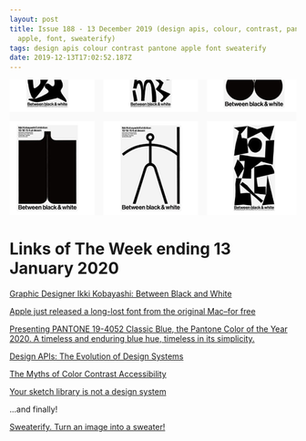 ```yaml
---
layout: post
title: Issue 188 - 13 December 2019 (design apis, colour, contrast, pantone,
  apple, font, sweaterify)
tags: design apis colour contrast pantone apple font sweaterify
date: 2019-12-13T17:02:52.187Z
---
```

![Graphic Designer Ikki Kobayashi](/assets/uploads/issue-188.png "Graphic Designer Ikki Kobayashi")

# Links of The Week ending 13 January 2020

<a href="https://www.instagram.com/kobayashi.ikki/" title="Graphic Designer Ikki Kobayashi" alt="Graphic Designer Ikki Kobayashi" target="_blank">Graphic Designer Ikki Kobayashi: Between Black and White</a>

<a href="https://www.fastcompany.com/90359757/apple-just-released-a-long-lost-font-from-the-original-mac-for-free" title="Apple just released a long-lost font from the original Mac–for free" alt="Apple just released a long-lost font from the original Mac–for free" target="_blank">Apple just released a long-lost font from the original Mac–for free</a>

<a href="https://twitter.com/pantone/status/1202387789670735873" title="Presenting PANTONE 19-4052 Classic Blue, the Pantone Color of the Year 2020. A timeless and enduring blue hue, timeless in its simplicity." alt="Presenting PANTONE 19-4052 Classic Blue, the Pantone Color of the Year 2020. A timeless and enduring blue hue, timeless in its simplicity." target="_blank">Presenting PANTONE 19-4052 Classic Blue, the Pantone Color of the Year 2020. A timeless and enduring blue hue, timeless in its simplicity.</a>

<a href="https://matthewstrom.com/writing/design-apis/" title="Design APIs: The Evolution of Design Systems" alt="Design APIs: The Evolution of Design Systems" target="_blank">Design APIs: The Evolution of Design Systems</a>

<a href="https://uxmovement.com/buttons/the-myths-of-color-contrast-accessibility/" title="The Myths of Color Contrast Accessibility" alt="The Myths of Color Contrast Accessibility" target="_blank">The Myths of Color Contrast Accessibility</a>

<a href="https://bradfrost.com/blog/post/your-sketch-library-is-not-a-design-system/" title="Your sketch library is not a design system" alt="Your sketch library is not a design system" target="_blank">Your sketch library is not a design system</a>

...and finally!

<a href="https://kosamari.github.io/sweaterify/" title="Sweaterify. Turn an image into a sweater!" alt="Sweaterify. Turn an image into a sweater!" target="_blank">Sweaterify. Turn an image into a sweater!</a>
